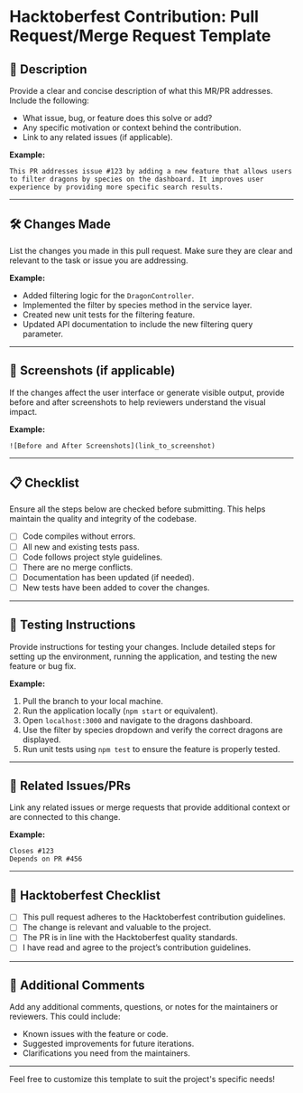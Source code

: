 # Hacktoberfest Contribution: Pull Request/Merge Request Template

## 📝 Description
Provide a clear and concise description of what this MR/PR addresses. Include the following:

- What issue, bug, or feature does this solve or add?
- Any specific motivation or context behind the contribution.
- Link to any related issues (if applicable).

**Example:**
```
This PR addresses issue #123 by adding a new feature that allows users to filter dragons by species on the dashboard. It improves user experience by providing more specific search results.
```

---

## 🛠 Changes Made
List the changes you made in this pull request. Make sure they are clear and relevant to the task or issue you are addressing.

**Example:**
- Added filtering logic for the `DragonController`.
- Implemented the filter by species method in the service layer.
- Created new unit tests for the filtering feature.
- Updated API documentation to include the new filtering query parameter.

---

## 📸 Screenshots (if applicable)
If the changes affect the user interface or generate visible output, provide before and after screenshots to help reviewers understand the visual impact.

**Example:**
```
![Before and After Screenshots](link_to_screenshot)
```

---

## 📋 Checklist
Ensure all the steps below are checked before submitting. This helps maintain the quality and integrity of the codebase.

- [ ] Code compiles without errors.
- [ ] All new and existing tests pass.
- [ ] Code follows project style guidelines.
- [ ] There are no merge conflicts.
- [ ] Documentation has been updated (if needed).
- [ ] New tests have been added to cover the changes.

---

## 🧪 Testing Instructions
Provide instructions for testing your changes. Include detailed steps for setting up the environment, running the application, and testing the new feature or bug fix.

**Example:**
1. Pull the branch to your local machine.
2. Run the application locally (`npm start` or equivalent).
3. Open `localhost:3000` and navigate to the dragons dashboard.
4. Use the filter by species dropdown and verify the correct dragons are displayed.
5. Run unit tests using `npm test` to ensure the feature is properly tested.

---

## 🔗 Related Issues/PRs
Link any related issues or merge requests that provide additional context or are connected to this change.

**Example:**
```
Closes #123
Depends on PR #456
```

---

## 🙌 Hacktoberfest Checklist
- [ ] This pull request adheres to the Hacktoberfest contribution guidelines.
- [ ] The change is relevant and valuable to the project.
- [ ] The PR is in line with the Hacktoberfest quality standards.
- [ ] I have read and agree to the project’s contribution guidelines.

---

## 👀 Additional Comments
Add any additional comments, questions, or notes for the maintainers or reviewers. This could include:
- Known issues with the feature or code.
- Suggested improvements for future iterations.
- Clarifications you need from the maintainers.

---

Feel free to customize this template to suit the project's specific needs!

